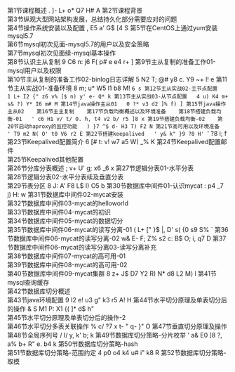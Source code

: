 第1节课程概述     . ]- L+ o* Q7 H# A
第2节课程背景     
第3节纵观大型网站架构发展，总结持久化部分需要应对的问题     
第4节操作系统安装以及配置   , E5 a' G$ [4 S
第5节在CentOS上通过yum安装mysql5.7   
第6节mysql初次见面-mysql5.7的用户以及安全策略   
第7节mysql初次见面续-mysql基本操作   
第8节认识主从复制   9 C6 n: j6 F( p# e  e4 r+ ]
第9节主从复制的准备工作01-mysql用户以及权限   
第10节主从复制的准备工作02-binlog日志详解   5 N2 T; @# y8 c. Y9 ~+ l! e
第11节主从实战01-准备环境   8 m; u* W5 l1 b8 M! `6 s
第12节主从实战02-主节点配置   1 L+ I2 {" z6 v% [$ n) y' e- Q* k
第13节主从实战03-从节点配置   4 u) K4 m+ s& ?) Y* I6 m# M
第14节java操作主从01   0 ?* v3 d2 ]% f) ]
第15节java操作主从02   
第16节主主复制   
第17节负载均衡概述以及环境准备   
第18节搭建负载均衡-01   ' c6 H1 v/ t/ O. h, t4 v2 b/ r5 ]8 x
第19节搭建负载均衡-02   
第20节启动haproxy的监控功能   ) }7 ^$ d- H3 T) F2 N
第21节高可用以及环境准备   ' T9 m2 N( O' t0 V6 r2 E
第22节搭建keepalived   ' y& k" }9 ?8 H' `' ?8 i; f
第23节Keepalived配置简介   6 [# t: v! w7 a5 W( _% K
第24节Keepalived配置邮件   
第25节Keepalived其他配置   
第26节分库分表概述   ; v+ U' g; x6 _6 x
第27节逻辑分表01-水平分表   
第28节逻辑分表02-水平分表续及垂直分表   
第29节表分区   8 J: A' F8 L$ I) O5 b
第30节数据库中间件01-认识mycat   : p4 _7 j) H: w
第31节数据库中间件02-mycat安装   
第32节数据库中间件03-mycat的helloworld   
第33节数据库中间件04-mycat的初识   
第34节数据库中间件05-mycat的数据切分   
第35节数据库中间件06-mycat的读写分离-01   ( L+ [" }$ |, D' s( {0 s9 S% `
第36节数据库中间件06-mycat的读写分离-02     w& E- F; Z% s2 c: B$ O; i, q7 D
第37节数据库中间件06-mycat的读写分离03-读写分离补充   
第38节数据库中间件07-mycat的高可用-01   
第39节数据库中间件08-mycat的高可用-02   
第40节数据库中间件09-mycat集群   8 z+ J$ D7 Y2 R) N* d8 L2 M) l
第41节mysql查询缓存   
第42节数据库切分概述   
第43节java环境配置   9 I2 e! u3 g" k3 r5 A! H
第44节水平切分原理及单表切分后的操作   & S  M1 P: X1 {( ]* d$ h" \
第45节水平切分原理及单表切分后的操作-2   
第46节水平切分多表关联操作   % c/ ?7 x  t- \" q- }" O
第47节垂直切分原理及操作   
第48节全局序列号   / I/ y, k' b; k
第49节数据库切分策略-分片枚举   ' a& E0 ]8 ?, a% b+ R" e. b4 k
第50节数据库切分策略-hash   
第51节数据库切分策略-范围约定   4 p0 o4 k4 u# i" k8 R
第52节数据库切分策略-取模
